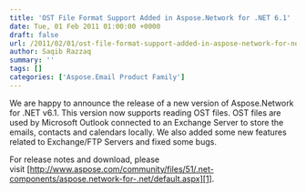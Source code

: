 ```yaml
---
title: 'OST File Format Support Added in Aspose.Network for .NET 6.1'
date: Tue, 01 Feb 2011 01:00:00 +0000
draft: false
url: /2011/02/01/ost-file-format-support-added-in-aspose-network-for-net-6-1/
author: Saqib Razzaq
summary: ''
tags: []
categories: ['Aspose.Email Product Family']
---
```


We are happy to announce the release of a new version of Aspose.Network for .NET v6.1. This version now supports reading OST files. OST files are used by Microsoft Outlook connected to an Exchange Server to store the emails, contacts and calendars locally. We also added some new features related to Exchange/FTP Servers and fixed some bugs.

  

For release notes and download, please visit [http://www.aspose.com/community/files/51/.net-components/aspose.network-for-.net/default.aspx][1].




[1]: http://www.aspose.com/community/files/51/.net-components/aspose.network-for-.net/default.aspx




